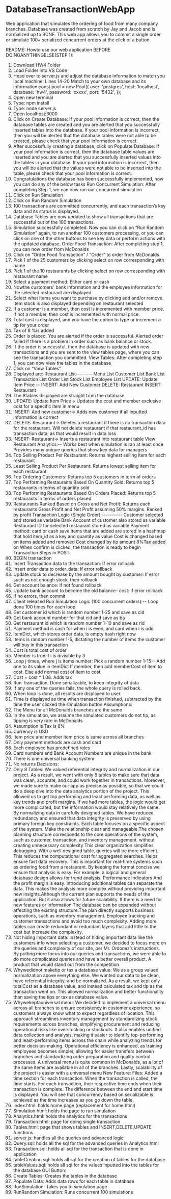 # DatabaseTransactionWebApp
Web application that simulates the ordering of food from many company branches. Database was created from scratch by Jay and Jacob and is normalized up to BCNF. This web app allows you to commit a single order or simulate 100+ serialized concurrent orders at the click of a button.


README: Howto use our web application
 BEFORE DOINGANYTHINGELSE(STEP 1):
 1. Download HW4 Folder
 2. Load Folder into VS Code
 3. Head over to server.js and adjust the database information to match you local machine:
Lines 14-20
Match to your own database and its information
 const pool = new Pool({
 user: 'postgres',
 host: 'localhost',
 database: 'hw4',
 password: 'xxxxx',
 port: '5432',
 });
 4. Open new terminal
 5. Type: npm install
 6. Type: node server.js
 7. Open localhost:3000
 8. Click on Create Database: If your pool information is correct, then the database tables
 are created and you are alerted that you successfully inserted tables into the database.
 If your pool information is incorrect, then you will be alerted that the database tables
 were not able to be created, please check that your pool information is correct.
 9. After successfully creating a database, click on Populate Database: If your pool
 information is correct, then the database table values are inserted and you are alerted
 that you successfully inserted values into the tables in your database. If your pool
 information is incorrect, then you will be alerted that the values were not able to be
 inserted into the table, please check that your pool information is correct.
 10. Congratulations the database has been successfully implemented, now you can do any
 of the below tasks
 Run Concurrent Simulation:
After completing Step 1, we can now run our concurrent simulation
 1. Click on Run Simulation
 2. Click on Run Random Simulation
 3. 100 transactions are committed concurrently, and each transaction’s key data
 and its status is displayed.
 4. Database Tables are now updated to show all transactions that are successful
 out of the 100 transactions.
5. Simulation successfully completed. Now you can click on “Run Random
 Simulation” again, to run another 100 customers processing, or you can click on
 one of the other buttons to see key data or perform actions with the updated
 database.
 Order Food Transaction:
After completing step 1, you can now order from McDonalds
 1. Click on “Order Food Transaction” / “Order” to order from McDonalds
 2. Pick 1 of the 25 customers by clicking select on row corresponding with name
 3. Pick 1 of the 10 restaurants by clicking select on row corresponding with
 restaurant name
 4. Select a payment method: Either card or cash
 5. Nowthe customers' bank information and the employee information for the
 selected restaurant are displayed.
 6. Select what items you want to purchase by clicking add and/or remove. Item
 stock is also displayed depending on restaurant selected
 7. If a customer is a member, then cost is incremented with member price. If not a
 member, then cost is incremented with normal price.
 8. Total cost is displayed, and you have the option to type or increment a tip for your
 order
 9. Tax of 8 %is added
 10. Order is placed. You are alerted if the order is successful. Alerted order failed if
 there is a problem in order such as bank balance or stock.
 11. If the order is successful, then the database is updated with new transactions and
 you are sent to the view tables page, where you can see the transaction you
 committed.
 View Tables:
After completing step 1, you can now view the tables in the database
 1. Click on “View Tables”
 2. Displayed are:
Restaurant List--------
 Menu List
 Customer List
 Bank List
 Transaction List
 Order List
 Stock List
 Employee List
 UPDATE: Update Item Price
--
INSERT: Add New Customer
 DELETE: Restaurant
 INSERT: Restaurant
 3. The 8tables displayed are straight from the database
 4. UPDATE: Update Item Price-> Updates the cost and member exclusive cost for
 a specific item in menu
 5. INSERT: Add new customer-> Adds new customer if all inputted information is
 correct
 6. DELETE: Restaurant-> Deletes a restaurant if there is no transaction data for
 the restaurant. Will not delete restaurant if that restaurant_id has transaction
 data, as that would result in data loss
 7. INSERT: Restaurant-> Inserts a restaurant into restaurant table
 View Restaurant Analytics:--
 Works best when simulation is ran at least once
 Provides many unique queries that show key data for managers
 1. Top Selling Product Per Restaurant: Returns highest selling item for each
 restaurant
 2. Least Selling Product Per Restaurant: Returns lowest selling item for each
 restaurant
 3. Top Ordering Customers: Returns top 5 customers in term of orders
 4. Top Performing Restaurants Based On Quantity Sold: Returns top 5 restaurants
 in terms of quantity sold
 5. Top Performing Restaurants Based On Orders Placed: Returns top 5 restaurants
 in terms of orders placed
 6. Restaurants Ranked Based on Gross and Net Profit: Returns each restaurants
 Gross Profit and Net Profit assuming 50% margins. Ranked by profit
 Transaction Logic (Single Order):----------
 Customer selected and stored as variable
 Bank Account of customer also stored as variable
 Restaurant ID for selected restaurant stored as variable
 Payment method: card or cash save
 Items that are added are stored in a hashmap that hold item_id as a key and quantity as
 value
 Cost is changed based on items added and removed
 Cost changed by tip amount
 8%Tax added on
 When confirm is clicked, the transaction is ready to begin
 Transaction Steps in POST:
1. BEGIN transaction
 2. Insert Transaction data to the transaction: If error rollback
 3. Insert order data to order_data: If error rollback
 4. Update stock to decrease by the amount bought by customer: If error such as not
 enough stock, then rollback
 5. Get account balance: if not found rollback
 6. Update bank account to become the old balance- cost: if error rollback
 7. If no errors, then commit
 8. Client released
 Run Simulation Logic (100 concurrent orders):--
 Loop done 100 times
 For each loop:
 1. Get customer id which is random number 1-25 and save as cid
 2. Get bank account number for that cid and save as ba
 3. Get restaurant id which is random number 1-10 and save as rid
 4. Payment method is cash for when i is even, and card when i is odd
 5. itemDict, which stores order data, is empty hash right now
 6. Items is random number 1-5, dictating the number of items the customer will buy
 in this transaction
 7. Cost is total cost of order
 8. Member is true if i is divisible by 3
 9. Loop j times, where j is items number:
Pick a random number 1-15--
 Add one to its value in itemDict
 If member, then add memberCost of item to cost. Else add normal cost of
 item to cost
 10. Cost = cost * 1.08. Adds tax
 11. Run Transaction: Done serializable, to keep integrity of data
 12. If any one of the queries fails, the whole query is rolled back.
 13. When loop is done, all results are displayed to user.
 14. Time is displayed as time when transaction finished, subtracted by the time the
 user clicked the simulation button
 Assumptions:
 1. The Menu for all McDonalds branches are the same
 2. In the simulation, we assume the simulated customers do not tip, as tipping is very rare
 in McDonalds
 3. Assumption is Tax is 8%
 4. Currency is USD
 5. Item price and member item price is same across all branches
 6. Only payment methods are cash and card
7. Each employee has predefined roles
 8. Card numbers and Bank Account Numbers are unique in the bank
 9. There is one universal banking system
 10. No returns
 Decisions:
 1. Only 8 Tables: We valued referential integrity and normalization in our project. As a
 result, we went with only 8 tables to make sure that data was clean, accurate, and could
 work together in transactions. Moreover, we made sure to make our app as precise as
 possible, so that we could do a deep dive into the data analytics portion of the project.
 This allowed us to get top performing and least performing data, as well as key trends
 and profit margins. If we had more tables, the logic would get more complicated, but the
 information would stay relatively the same. By normalizing data in carefully designed
 tables. We have reduced redundancy and ensured that data integrity is preserved by
 using primary foreign key constraints. Each table focuses on a specific aspect of the
 system. Make the relationship clear and manageable.The chosen planning structure
 corresponds to the core operations of the system, such as customer, transaction, and
 inventory management. without creating unnecessary complexity This clear organization
 simplifies debugging. With a well designed table, queries will be more efficient. This
 reduces the computational cost for aggregated searches. Helps ensure fast data
 recovery. This is important for real-time systems such as ordering food from a restaurant.
 By keeping the format concise we ensure that analysis is easy. For example, a logical
 and general database design allows for trend analysis. Performance indicators And the
 profit margin is easy. Introducing additional tables can separate the data. This makes the
 analysis more complex without providing important new insights.Although the current
 plan supports the needs of the application. But it also allows for future scalability. If there
 is a need for new features or information The database can be expanded without
 affecting the existing structure.The plan directly supports business operations, such as
 inventory management. Employee tracking and customer transactions and avoid too
 much complexity. Adding more tables can create redundant or redundant layers that add
 little to the cost but increase the complexity.
 2. Not hiding important data: Instead of hiding important data like the customers info
 when selecting a customer, we decided to focus more on the queries and complexity of
 our site, per Mr. Ordonez’s instructions. By putting more focus into our queries and
 transactions, we were able to do more complicated queries and have a better overall
 product. A product that would stand out from the competition
 3. Whywedidnot maketip or tax a database value: We as a group valued
 normalization above everything else. We wanted our data to be clean, have referential
 integrity, and be normalized. As a result, we kept only totalCost as a database value, and
 instead calculated tax and tip as the transaction went on. This allowed normalization and
 better functionality than saving the tips or tax as database value.
4. Whywekeptauniversal menu: We decided to implement a universal menu across all
 branches to ensure consistency in customer experience, so customers always know
 what to expect regardless of location. This approach streamlines inventory management
 by standardizing stock requirements across branches, simplifying procurement and
 reducing operational risks like overstocking or stockouts. It also enables unified data
 collection and analysis, making it easier to identify top-performing and least-performing
 items across the chain while analyzing trends for better decision-making. Operational
 efficiency is enhanced, as training employees becomes simpler, allowing for easier
 transfers between branches and standardizing order preparation and quality control
 processes. A universal menu is quite common in McDonalds, as a lot of the same items
 are available in all of the branches. Lastly, scalability of the project is easier with a
 universal menu
 New Feature:
Files:
 Added a time section for each transaction. When the transaction is called, the time
 starts. For each transaction, their respective time ends when their transaction is
 complete. The difference between the end and start time is displayed. You will see that
 concurrency based on serializable is achieved as the time increases as you go down the
 table.
 1. Index.html: holds home page (replacement for home.html)
 2. Simulation.html: holds the page to run simulation
 3. Analytics.html: holds the analytics for the transactions
 4. Transaction.html: page for doing single transaction
 5. Tables.html: page that shows tables and INSERT,DELETE,UPDATE functions
 6. server.js: handles all the queries and advanced logic
 7. Query.sql: holds all the sql for the advanced queries in Analytics.html
 8. Transaction.sql: holds all sql for the transaction that is done in application
 9. tableCreation.sql: holds all sql for the creation of tables for the database
 10. tableValues.sql: holds all sql for the values inputted into the tables for the database
 GUI Button:
 1. Create Tables: Creates the tables in the database
 2. Populate Data: Adds data rows for each table in database
 3. RunSimulation: Takes you to simulation page
 4. RunRandom Simulation: Runs concurrent 100 simulations
